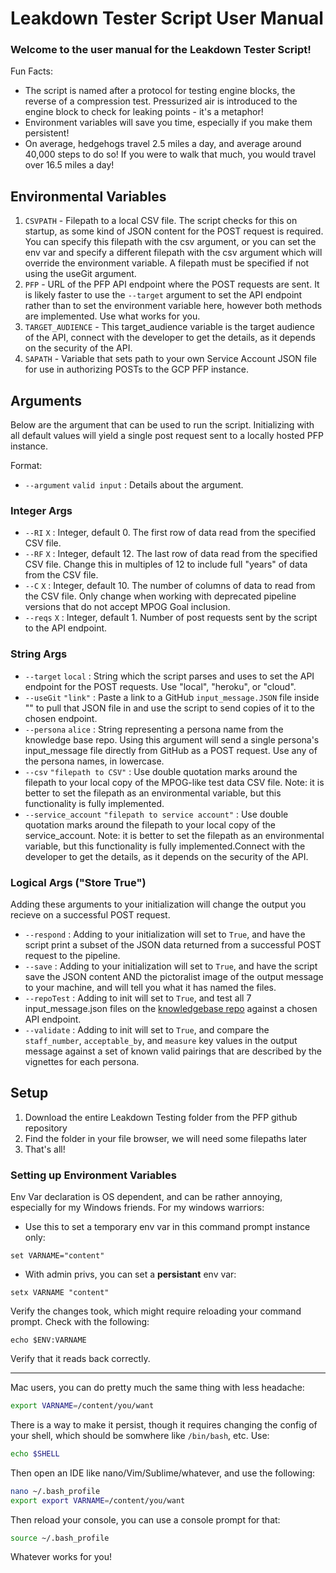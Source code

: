 # Leakdown Tester Script User Manual
### Welcome to the user manual for the Leakdown Tester Script!
Fun Facts:
- The script is named after a protocol for testing engine blocks, the reverse of a compression test. Pressurized air is introduced to the engine block to check for leaking points - it's a metaphor!
- Environment variables will save you time, especially if you make them persistent!
- On average, hedgehogs travel 2.5 miles a day, and average around 40,000 steps to do so! If you were to walk that much, you would travel over 16.5 miles a day!

## Environmental Variables
1) `CSVPATH` - Filepath to a local CSV file. 
The script checks for this on startup, as some kind of JSON content for the POST request is required. You can specify this filepath with the csv argument, or you can set the env var and specify a different filepath with the csv argument which will override the environment variable. A filepath must be specified if not using the useGit argument.
2) `PFP` - URL of the PFP API endpoint where the POST requests are sent.
It is likely faster to use the `--target` argument to set the API endpoint rather than to set the environment variable here, however both methods are implemented. Use what works for you.
3) `TARGET_AUDIENCE` - This target_audience variable is the target audience of the API, connect with the developer to get the details, as it depends on the security of the API.
4) `SAPATH` - Variable that sets path to your own Service Account JSON file for use in authorizing POSTs to the GCP PFP instance.

## Arguments
Below are the argument that can be used to run the script. Initializing with all default values will yield a single post request sent to a locally hosted PFP instance.

Format:
- `--argument` `valid input` : Details about the argument.

### Integer Args
- `--RI` `X` : Integer, default 0. The first row of data read from the specified CSV file.
- `--RF` `X` : Integer, default 12. The last row of data read from the specified CSV file. Change this in multiples of 12 to include full "years" of data from the CSV file.
- `--C` `X` : Integer, default 10. The number of columns of data to read from the CSV file. Only change when working with deprecated pipeline versions that do not accept MPOG Goal inclusion. 
- `--reqs` `X` : Integer, default 1. Number of post requests sent by the script to the API endpoint.


### String Args
- `--target` `local` : String which the script parses and uses to set the API endpoint for the POST requests. Use "local", "heroku", or "cloud".
- `--useGit` `"link"` : Paste a link to a GitHub `input_message.JSON` file inside "" to pull that JSON file in and use the script to send copies of it to the chosen endpoint.
- `--persona` `alice` : String representing a persona name from the knowledge base repo. Using this argument will send a single persona's input_message file directly from GitHub as a POST request. Use any of the persona names, in lowercase.
-  `--csv` `"filepath to CSV"` : Use double quotation marks around the filepath to your local copy of the MPOG-like test data CSV file. Note: it is better to set the filepath as an environmental variable, but this functionality is fully implemented.
-  `--service_account` `"filepath to service account"` : Use double quotation marks around the filepath to your local copy of the service_account. Note: it is better to set the filepath as an environmental variable, but this functionality is fully implemented.Connect with the developer to get the details, as it depends on the security of the API.

### Logical Args ("Store True")
Adding these arguments to your initialization will change the output you recieve on a successful POST request.

- `--respond` : Adding to your initialization will set to `True`, and have the script print a subset of the JSON data returned from a successful POST request to the pipeline.
- `--save` : Adding to your initialization will set to `True`, and have the script save the JSON content AND the pictoralist image of the output message to your machine, and will tell you what it has named the files.
- `--repoTest` : Adding to init will set to `True`, and test all 7 input_message.json files on the [knowledgebase repo](https://github.com/Display-Lab/knowledge-base/tree/main/vignettes/personas) against a chosen API endpoint.
- `--validate` : Adding to init will set to `True`, and compare the `staff_number`, `acceptable_by`, and `measure` key values in the output message against a set of known valid pairings that are described by the vignettes for each persona.

## Setup
1) Download the entire Leakdown Testing folder from the PFP github repository
2) Find the folder in your file browser, we will need some filepaths later
3) That's all!

### Setting up Environment Variables
Env Var declaration is OS dependent, and can be rather annoying, especially for my Windows friends. 
For my windows warriors:
- Use this to set a temporary env var in this command prompt instance only:
```shell
set VARNAME="content"
```
- With admin privs, you can set a **persistant** env var:
```shell
setx VARNAME "content"
```
Verify the changes took, which might require reloading your command prompt. Check with the following:
```shell
echo $ENV:VARNAME
```
Verify that it reads back correctly.

---
Mac users, you can do pretty much the same thing with less headache:
```bash
export VARNAME=/content/you/want
```
There is a way to make it persist, though it requires changing the config of your shell, which should be somwhere like `/bin/bash`, etc. 
Use:
```bash
echo $SHELL
```
Then open an IDE like nano/Vim/Sublime/whatever, and use the following:
```bash
nano ~/.bash_profile
export export VARNAME=/content/you/want
```
Then reload your console, you can use a console prompt for that:
 ```bash
 source ~/.bash_profile
```
Whatever works for you!
